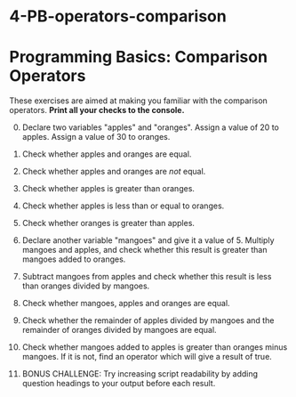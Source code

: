 # 4-PB-operators-comparison
# Programming Basics: Comparison Operators

These exercises are aimed at making you familiar with the comparison operators. **Print all your checks to the console.**

0. Declare two variables "apples" and "oranges". Assign a value of 20 to apples. Assign a value of 30 to oranges.

1. Check whether apples and oranges are equal.

2. Check whether apples and oranges are *not* equal.

3. Check whether apples is greater than oranges.

4. Check whether apples is less than or equal to oranges.

5. Check whether oranges is greater than apples.

6. Declare another variable "mangoes" and give it a value of 5. Multiply mangoes and apples, and check whether this result is greater than mangoes added to oranges.

7. Subtract mangoes from apples and check whether this result is less than oranges divided by mangoes.

8. Check whether mangoes, apples and oranges are equal.

9. Check whether the remainder of apples divided by mangoes and the remainder of oranges divided by mangoes are equal.

10. Check whether mangoes added to apples is greater than oranges minus mangoes. If it is not, find an operator which will give a result of true.

11. BONUS CHALLENGE: Try increasing script readability by adding question headings to your output before each result.
